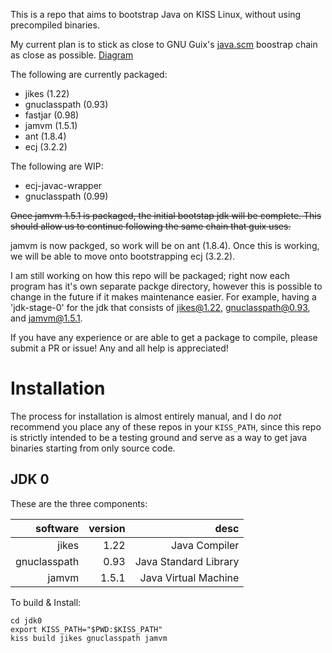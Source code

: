 This is a repo that aims to bootstrap Java on KISS Linux, without using precompiled
binaries.

My current plan is to stick as close to GNU Guix's [java.scm](https://git.savannah.gnu.org/cgit/guix.git/tree/gnu/packages/java.scm)
boostrap chain as close as possible. [Diagram](https://bootstrappable.org/images/jdk-bootstrap.png)

The following are currently packaged:
* jikes (1.22)
* gnuclasspath (0.93)
* fastjar (0.98)
* jamvm (1.5.1)
* ant (1.8.4)
* ecj (3.2.2)

The following are WIP:
* ecj-javac-wrapper
* gnuclasspath (0.99)

~~Once jamvm 1.5.1 is packaged, the initial bootstap jdk will be complete. This should allow us to continue following the same chain that guix uses.~~

jamvm is now packged, so work will be on ant (1.8.4). Once this is working, we will be able to move onto bootstrapping ecj (3.2.2).

I am still working on how this repo will be packaged; right now each program has
it's own separate packge directory, however this is possible to change in the future
if it makes maintenance easier. For example, having a 'jdk-stage-0' for the jdk
that consists of jikes@1.22, gnuclasspath@0.93, and jamvm@1.5.1.


If you have any experience or are able to get a package to compile, please submit a PR or issue!
Any and all help is appreciated!

# Installation

The process for installation is almost entirely manual, and I do *not* recommend
you place any of these repos in your `KISS_PATH`, since this repo is strictly
intended to be a testing ground and serve as a way to get java binaries starting
from only source code.

## JDK 0

These are the three components:

software     | version | desc
--------:    |--------:|-----:
jikes        | 1.22    | Java Compiler
gnuclasspath | 0.93    | Java Standard Library
jamvm        | 1.5.1   | Java Virtual Machine

To build & Install:
```shell
cd jdk0
export KISS_PATH="$PWD:$KISS_PATH"
kiss build jikes gnuclasspath jamvm
```

